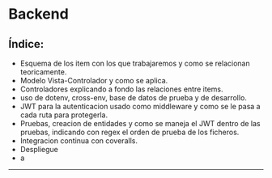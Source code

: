 # Backend

## **Índice:**
* Esquema de los item con los que trabajaremos y como se relacionan teoricamente.
* Modelo Vista-Controlador y como se aplica.
* Controladores explicando a fondo las relaciones entre items.
* uso de dotenv, cross-env, base  de datos de prueba y de desarrollo.
* JWT para la autenticacion usado como middleware y como se le pasa a cada ruta para protegerla.
* Pruebas, creacion de entidades y como se maneja el JWT dentro de las pruebas, indicando con regex el orden de prueba de los ficheros.
* Integracion continua con coveralls.
* Despliegue
* a
---
 

